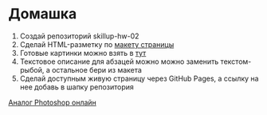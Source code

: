 # Домашка

1. Создай репозиторий skillup-hw-02
1. Сделай HTML-разметку по [макету страницы](https://github.com/snaketoo/html-css-hw/blob/master/02-html/assets/markup.psd)
1. Готовые картинки можно взять в [тут](https://github.com/snaketoo/html-css-hw/tree/master/02-html/assets)
1. Текстовое описание для абзацей можно можно заменить текстом-рыбой, а остальное бери из макета
1. Сделай доступным живую страницу через GitHub Pages, а ссылку на нее добавь в шапку репозитория

[Аналог Photoshop онлайн](https://www.photopea.com/)

